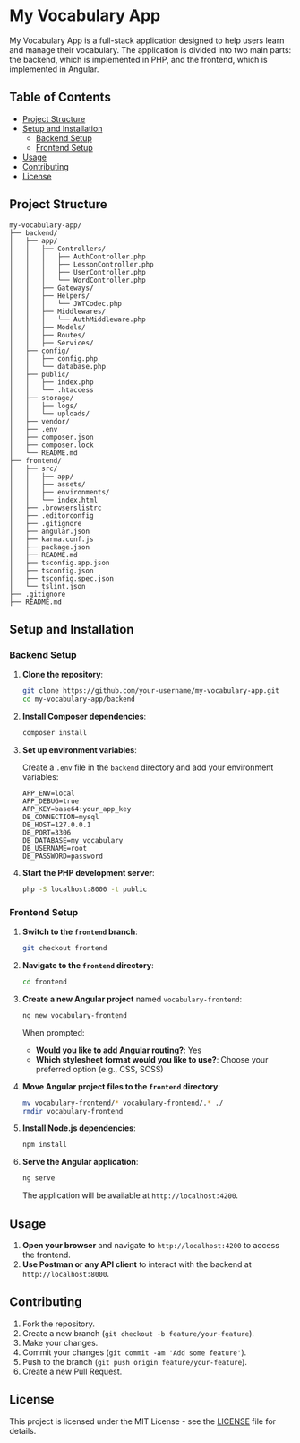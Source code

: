 # My Vocabulary App

My Vocabulary App is a full-stack application designed to help users learn and manage their vocabulary. The application is divided into two main parts: the backend, which is implemented in PHP, and the frontend, which is implemented in Angular.

## Table of Contents

- [Project Structure](#project-structure)
- [Setup and Installation](#setup-and-installation)
  - [Backend Setup](#backend-setup)
  - [Frontend Setup](#frontend-setup)
- [Usage](#usage)
- [Contributing](#contributing)
- [License](#license)

## Project Structure

```
my-vocabulary-app/
├── backend/
│   ├── app/
│   │   ├── Controllers/
│   │   │   ├── AuthController.php
│   │   │   ├── LessonController.php
│   │   │   ├── UserController.php
│   │   │   └── WordController.php
│   │   ├── Gateways/
│   │   ├── Helpers/
│   │   │   └── JWTCodec.php
│   │   ├── Middlewares/
│   │   │   └── AuthMiddleware.php
│   │   ├── Models/
│   │   ├── Routes/
│   │   ├── Services/
│   ├── config/
│   │   ├── config.php
│   │   └── database.php
│   ├── public/
│   │   ├── index.php
│   │   └── .htaccess
│   ├── storage/
│   │   ├── logs/
│   │   └── uploads/
│   ├── vendor/
│   ├── .env
│   ├── composer.json
│   ├── composer.lock
│   └── README.md
├── frontend/
│   ├── src/
│   │   ├── app/
│   │   ├── assets/
│   │   ├── environments/
│   │   └── index.html
│   ├── .browserslistrc
│   ├── .editorconfig
│   ├── .gitignore
│   ├── angular.json
│   ├── karma.conf.js
│   ├── package.json
│   ├── README.md
│   ├── tsconfig.app.json
│   ├── tsconfig.json
│   ├── tsconfig.spec.json
│   └── tslint.json
├── .gitignore
├── README.md
```

## Setup and Installation

### Backend Setup

1. **Clone the repository**:

   ```bash
   git clone https://github.com/your-username/my-vocabulary-app.git
   cd my-vocabulary-app/backend
   ```

2. **Install Composer dependencies**:

   ```bash
   composer install
   ```

3. **Set up environment variables**:

   Create a `.env` file in the `backend` directory and add your environment variables:

   ```plaintext
   APP_ENV=local
   APP_DEBUG=true
   APP_KEY=base64:your_app_key
   DB_CONNECTION=mysql
   DB_HOST=127.0.0.1
   DB_PORT=3306
   DB_DATABASE=my_vocabulary
   DB_USERNAME=root
   DB_PASSWORD=password
   ```

4. **Start the PHP development server**:

   ```bash
   php -S localhost:8000 -t public
   ```

### Frontend Setup

1. **Switch to the `frontend` branch**:

   ```bash
   git checkout frontend
   ```

2. **Navigate to the `frontend` directory**:

   ```bash
   cd frontend
   ```

3. **Create a new Angular project** named `vocabulary-frontend`:

   ```bash
   ng new vocabulary-frontend
   ```

   When prompted:

   - **Would you like to add Angular routing?**: Yes
   - **Which stylesheet format would you like to use?**: Choose your preferred option (e.g., CSS, SCSS)

4. **Move Angular project files to the `frontend` directory**:

   ```bash
   mv vocabulary-frontend/* vocabulary-frontend/.* ./
   rmdir vocabulary-frontend
   ```

5. **Install Node.js dependencies**:

   ```bash
   npm install
   ```

6. **Serve the Angular application**:

   ```bash
   ng serve
   ```

   The application will be available at `http://localhost:4200`.

## Usage

1. **Open your browser** and navigate to `http://localhost:4200` to access the frontend.
2. **Use Postman or any API client** to interact with the backend at `http://localhost:8000`.

## Contributing

1. Fork the repository.
2. Create a new branch (`git checkout -b feature/your-feature`).
3. Make your changes.
4. Commit your changes (`git commit -am 'Add some feature'`).
5. Push to the branch (`git push origin feature/your-feature`).
6. Create a new Pull Request.

## License

This project is licensed under the MIT License - see the [LICENSE](LICENSE) file for details.

```

```
